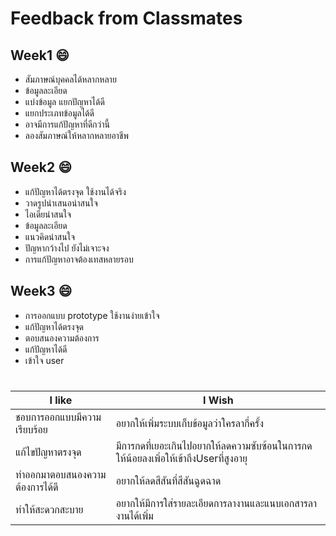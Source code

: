 # Feedback from Classmates

## Week1 :smile:
- สัมภาษณ์บุคคลได้หลากหลาย
- ข้อมูลละเอียด
- แบ่งข้อมูล แยกปัญหาได้ดี
- แยกประเภทข้อมูลได้ดี
- อาจมีการแก้ปัญหาที่ดีกว่านี้
- ลองสัมภาษณ์ให้หลากหลายอาชีพ

## Week2 :smile:
- แก้ปัญหาได้ตรงจุด ใช้งานได้จริง
- วาดรูปนำเสนอน่าสนใจ
- ไอเดียน่าสนใจ
- ข้อมูลละเอียด
- แนวคิดน่าสนใจ
- ปัญหากว้างไป ยังไม่เจาะจง
- การแก้ปัญหาอาจต้องเทสหลายรอบ

## Week3 :smile:
- การออกแบบ prototype ใช้งานง่ายเข้าใจ
- แก้ปัญหาได้ตรงจุด
- ตอบสนองความต้องการ
- แก้ปัญหาได้ดี
- เข้าใจ user

#

| I like | I Wish | 
| --------- | ---------- |
|ชอบการออกแบบมีความเรียบร้อย| อยากให้เพิ่มระบบเก็บข้อมูลว่าใครลากี่ครั้ง | 
|แก้ไขปัญหาตรงจุด |มีการกดที่เยอะเกินไปอยากให้ลดความซับซ้อนในการกดให้น้อยลงเพิ่อให้เข้าถึงUserที่สูงอายุ| 
|ทำออกมาตอบสนองความต้องการได้ดี |อยากให้ลดสีสันที่สีสันฉูดฉาด| 
|ทำให้สะดวกสะบาย |อยากให้มีการใส่รายละเอียดการลางานและแนบเอกสารลางานได้เพิ่ม| 
